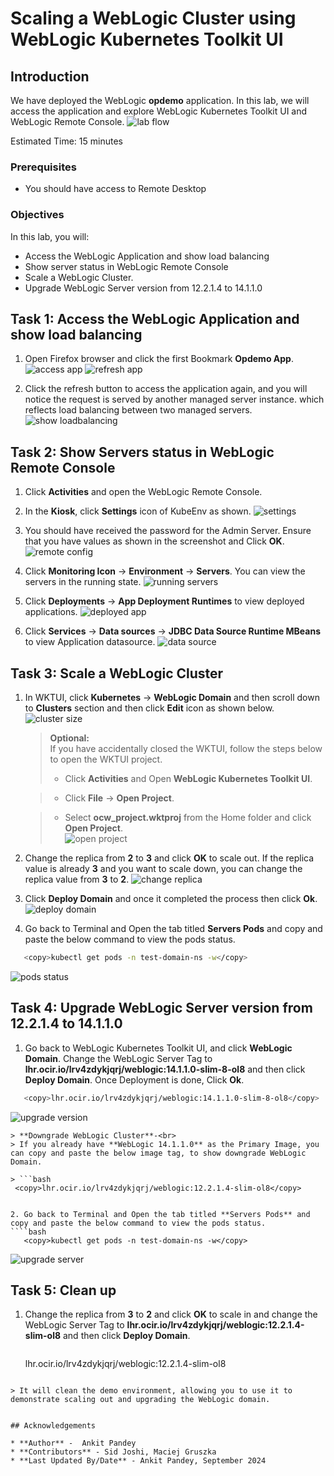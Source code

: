 # Scaling a WebLogic Cluster using WebLogic Kubernetes Toolkit UI

## Introduction

We have deployed the WebLogic **opdemo** application. In this lab, we will access the application and explore WebLogic Kubernetes Toolkit UI and WebLogic Remote Console.
 ![lab flow](images/lab-flow.png)

Estimated Time: 15 minutes

### Prerequisites

* You should have access to Remote Desktop

### Objectives

In this lab, you will:

* Access the WebLogic Application and show load balancing
* Show server status in WebLogic Remote Console
* Scale a WebLogic Cluster.
* Upgrade WebLogic Server version from 12.2.1.4 to 14.1.1.0


## Task 1: Access the WebLogic Application and show load balancing

1. Open Firefox browser and click the first Bookmark **Opdemo App**.
 ![access app](images/access-app.png)
 ![refresh app](images/click-refresh.png)

2. Click the refresh button to access the application again, and you will notice the request is served by another managed server instance. which reflects load balancing between two managed servers.
 ![show loadbalancing](images/show-loadbalancing.png)

## Task 2: Show Servers status in WebLogic Remote Console

1. Click **Activities** and open the WebLogic Remote Console.

2. In the **Kiosk**, click **Settings** icon of KubeEnv as shown.
 ![settings](images/settings.png)

3. You should have received the password for the Admin Server. Ensure that you have values as shown in the screenshot and Click **OK**.
 ![remote config](images/remote-config.png)

4. Click **Monitoring Icon** -> **Environment** -> **Servers**. You can view the servers in the running state.
 ![running servers](images/running-servers.png)

5. Click **Deployments** -> **App Deployment Runtimes** to view deployed applications.
 ![deployed app](images/deployed-app.png)

6. Click **Services** -> **Data sources** -> **JDBC Data Source Runtime MBeans** to view Application datasource.
 ![data source](images/data-source.png)

## Task 3: Scale a WebLogic Cluster

1. In WKTUI, click **Kubernetes** -> **WebLogic Domain** and then scroll down to **Clusters** section and then click **Edit** icon as shown below.
 ![cluster size](images/cluster-size.png)

    > **Optional:** <br>
    > If you have accidentally closed the WKTUI, follow the steps below to open the WKTUI project.
    > * Click **Activities** and Open **WebLogic Kubernetes Toolkit UI**.<br>

    > * Click **File** -> **Open Project**.<br>

    > * Select **ocw_project.wktproj** from the Home folder and click **Open Project**.<br>
 ![open project](images/open-project.png)


2. Change the replica from **2** to **3** and click **OK** to scale out. If the replica value is already **3** and you want to scale down, you can change the replica value from **3** to **2**.
 ![change replica](images/change-replica.png)

3. Click **Deploy Domain** and once it completed the process then click **Ok**.
 ![deploy domain](images/deploy-domain.png)

4. Go back to Terminal and Open the tab titled **Servers Pods** and copy and paste the below command to view the pods status.
 ````bash
    <copy>kubectl get pods -n test-domain-ns -w</copy>
 ````

 ![pods status](images/pod-status.png)

## Task 4: Upgrade WebLogic Server version from 12.2.1.4 to 14.1.1.0

1. Go back to WebLogic Kubernetes Toolkit UI, and click **WebLogic Domain**. Change the WebLogic Server Tag to **lhr.ocir.io/lrv4zdykjqrj/weblogic:14.1.1.0-slim-8-ol8** and then click **Deploy Domain**. Once Deployment is done, Click **Ok**.

 ```bash
    <copy>lhr.ocir.io/lrv4zdykjqrj/weblogic:14.1.1.0-slim-8-ol8</copy>
 ```
 ![upgrade version](images/upgrade-version.png)

    > **Downgrade WebLogic Cluster**-<br>
    > If you already have **WebLogic 14.1.1.0** as the Primary Image, you can copy and paste the below image tag, to show downgrade WebLogic Domain. 

    > ```bash
     <copy>lhr.ocir.io/lrv4zdykjqrj/weblogic:12.2.1.4-slim-ol8</copy>
 ```

2. Go back to Terminal and Open the tab titled **Servers Pods** and copy and paste the below command to view the pods status.
 ````bash
    <copy>kubectl get pods -n test-domain-ns -w</copy>
 ````
 ![upgrade server](images/upgrade-server.png)

## Task 5: Clean up

1. Change the replica from **3** to **2** and click **OK** to scale in and change the WebLogic Server Tag to **lhr.ocir.io/lrv4zdykjqrj/weblogic:12.2.1.4-slim-ol8** and then click **Deploy Domain**.

    > ```bash
     <copy>lhr.ocir.io/lrv4zdykjqrj/weblogic:12.2.1.4-slim-ol8</copy>
 ```

 > It will clean the demo environment, allowing you to use it to demonstrate scaling out and upgrading the WebLogic domain. 
 

## Acknowledgements

* **Author** -  Ankit Pandey
* **Contributors** - Sid Joshi, Maciej Gruszka 
* **Last Updated By/Date** - Ankit Pandey, September 2024
